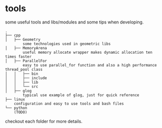 # tools
some useful tools and libs/modules and some tips when developing.

```
.
├── cpp
│   ├── Geometry
        some technologies used in geometric libs
│   ├── MemoryArena
        useful memory allocate wrapper makes dynamic allocation ten times faster
│   ├── ParallelFor
        easy to use parallel_for function and also a high performance thread_pool class
│   │   ├── bin
│   │   ├── include
│   │   ├── lib
│   │   └── src
│   ├── glog
        typical use example of glog, just for quick reference
├── linux
    configuration and easy to use tools and bash files
└── python
    (TODO)
```


checkout each folder for more details.

